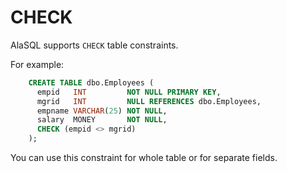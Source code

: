 # CHECK

AlaSQL supports ```CHECK``` table constraints.

For example:
```sql
    CREATE TABLE dbo.Employees (
      empid   INT         NOT NULL PRIMARY KEY,
      mgrid   INT         NULL REFERENCES dbo.Employees,
      empname VARCHAR(25) NOT NULL,
      salary  MONEY       NOT NULL,
      CHECK (empid <> mgrid)
    );
```

You can use this constraint for whole table or for separate fields.
